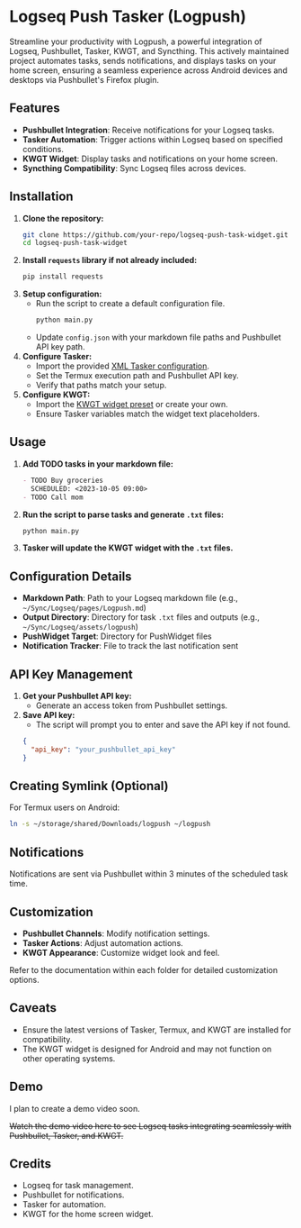 # Logseq Push Tasker (Logpush)

Streamline your productivity with Logpush, a powerful integration of Logseq, Pushbullet, Tasker, KWGT, and Syncthing. This actively maintained project automates tasks, sends notifications, and displays tasks on your home screen, ensuring a seamless experience across Android devices and desktops via Pushbullet's Firefox plugin.

## Features

- **Pushbullet Integration**: Receive notifications for your Logseq tasks.
- **Tasker Automation**: Trigger actions within Logseq based on specified conditions.
- **KWGT Widget**: Display tasks and notifications on your home screen.
- **Syncthing Compatibility**: Sync Logseq files across devices.

## Installation

1. **Clone the repository:**
   ```sh
   git clone https://github.com/your-repo/logseq-push-task-widget.git
   cd logseq-push-task-widget
   ```
2. **Install `requests` library if not already included:**
   ```sh
   pip install requests
   ```
3. **Setup configuration:**
   - Run the script to create a default configuration file.
     ```sh
     python main.py
     ```
   - Update `config.json` with your markdown file paths and Pushbullet API key path.
4. **Configure Tasker:**
   - Import the provided [XML Tasker configuration](https://github.com/kcroad02/logseq-push-tasker/blob/main/LogPush%20Tasker%20Defaults.tsk.xml).
   - Set the Termux execution path and Pushbullet API key.
   - Verify that paths match your setup.
5. **Configure KWGT:**
   - Import the [KWGT widget preset](https://github.com/kcroad02/logseq-push-tasker/blob/main/Logpush.Widget.Example.kwgt) or create your own.
   - Ensure Tasker variables match the widget text placeholders.

## Usage

1. **Add TODO tasks in your markdown file:**
   ```markdown
   - TODO Buy groceries
     SCHEDULED: <2023-10-05 09:00>
   - TODO Call mom
   ```
2. **Run the script to parse tasks and generate `.txt` files:**
   ```sh
   python main.py
   ```
3. **Tasker will update the KWGT widget with the `.txt` files.**

## Configuration Details

- **Markdown Path**: Path to your Logseq markdown file (e.g., `~/Sync/Logseq/pages/Logpush.md`)
- **Output Directory**: Directory for task `.txt` files and outputs (e.g., `~/Sync/Logseq/assets/logpush`)
- **PushWidget Target**: Directory for PushWidget files
- **Notification Tracker**: File to track the last notification sent

## API Key Management

1. **Get your Pushbullet API key:**
   - Generate an access token from Pushbullet settings.
2. **Save API key:**
   - The script will prompt you to enter and save the API key if not found.
   ```json
   {
     "api_key": "your_pushbullet_api_key"
   }
   ```

## Creating Symlink (Optional)

For Termux users on Android:
```sh
ln -s ~/storage/shared/Downloads/logpush ~/logpush
```

## Notifications

Notifications are sent via Pushbullet within 3 minutes of the scheduled task time.

## Customization

- **Pushbullet Channels**: Modify notification settings.
- **Tasker Actions**: Adjust automation actions.
- **KWGT Appearance**: Customize widget look and feel.

Refer to the documentation within each folder for detailed customization options.

## Caveats

- Ensure the latest versions of Tasker, Termux, and KWGT are installed for compatibility.
- The KWGT widget is designed for Android and may not function on other operating systems.

## Demo

I plan to create a demo video soon.

~~Watch the demo video here to see Logseq tasks integrating seamlessly with Pushbullet, Tasker, and KWGT.~~

## Credits

- Logseq for task management.
- Pushbullet for notifications.
- Tasker for automation.
- KWGT for the home screen widget.
